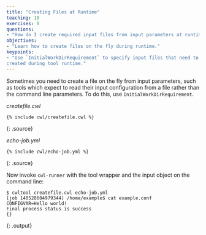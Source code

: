 ```yaml
---
title: "Creating Files at Runtime"
teaching: 10
exercises: 0
questions:
- "How do I create required input files from input parameters at runtime?"
objectives:
- "Learn how to create files on the fly during runtime."
keypoints:
- "Use `InitialWorkDirRequirement` to specify input files that need to be
created during tool runtime."
---
```

Sometimes you need to create a file on the fly from input parameters,
such as tools which expect to read their input configuration from a file
rather than the command line parameters.  To do this, use
`InitialWorkDirRequirement`.

*createfile.cwl*

~~~
{% include cwl/createfile.cwl %}
~~~
{: .source}

*echo-job.yml*

~~~
{% include cwl/echo-job.yml %}
~~~
{: .source}

Now invoke `cwl-runner` with the tool wrapper and the input object on the
command line:

~~~
$ cwltool createfile.cwl echo-job.yml
[job 140528604979344] /home/example$ cat example.conf
CONFIGVAR=Hello world!
Final process status is success
{}
~~~
{: .output}
